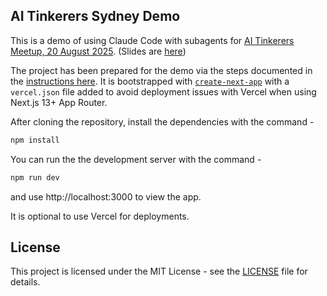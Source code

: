 ## AI Tinkerers Sydney Demo

This is a demo of using Claude Code with subagents for [AI Tinkerers Meetup, 20 August 2025](https://sydney.aitinkerers.org/p/ai-tinkerers-sydney-inaugural-meetup-20-august-2025). (Slides are [here](docs/Using_AI_as_your_second_brain-methods_and_practices.pdf))

The project has been prepared for the demo via the steps documented in the [instructions here](docs/AITinkerers-Demo-Setup.md). It is bootstrapped with [`create-next-app`](https://nextjs.org/docs/app/api-reference/cli/create-next-app) with a `vercel.json` file added to avoid deployment issues with Vercel when using Next.js 13+ App Router.

After cloning the repository, install the dependencies with the command -

```bash
npm install
```

You can run the the development server with the command -

```bash
npm run dev
```

and use http://localhost:3000 to view the app.


It is optional to use Vercel for deployments.


## License

This project is licensed under the MIT License - see the [LICENSE](LICENSE.md) file for details.